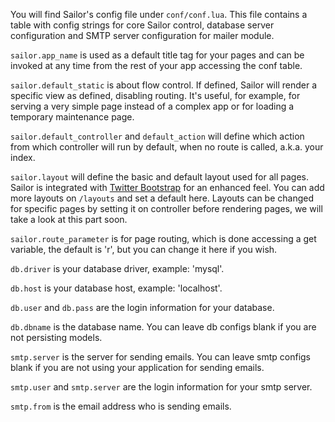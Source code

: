You will find Sailor's config file under `conf/conf.lua`. This file contains a table with config strings for core Sailor control, database server configuration and SMTP server configuration for mailer module.

`sailor.app_name` is used as a default title tag for your pages and can be invoked at any time from the rest of your app accessing the conf table.

`sailor.default_static` is about flow control. If defined, Sailor will render a specific view as defined, disabling routing. It's useful, for example, for serving a very simple page instead of a complex app or for loading a temporary maintenance page.

`sailor.default_controller` and `default_action` will define which action from which controller will run by default, when no route is called, a.k.a. your index.

`sailor.layout` will define the basic and default layout used for all pages. Sailor is integrated with [Twitter Bootstrap](http://getbootstrap.com) for an enhanced feel. You can add more layouts on `/layouts` and set a default here. Layouts can be changed for specific pages by setting it on controller before rendering pages, we will take a look at this part soon.

`sailor.route_parameter` is for page routing, which is done accessing a get variable, the default is 'r', but you can change it here if you wish.

`db.driver` is your database driver, example: 'mysql'.

`db.host` is your database host, example: 'localhost'.

`db.user` and `db.pass` are the login information for your database.

`db.dbname` is the database name. You can leave db configs blank if you are not persisting models.

`smtp.server` is the server for sending emails. You can leave smtp configs blank if you are not using your application for sending emails.

`smtp.user` and `smtp.server` are the login information for your smtp server.

`smtp.from` is the email address who is sending emails.
